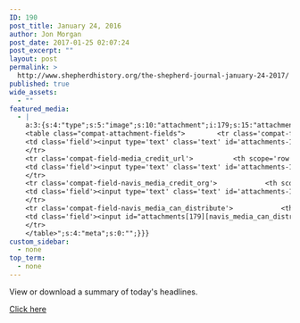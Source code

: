 ```yaml
---
ID: 190
post_title: January 24, 2016
author: Jon Morgan
post_date: 2017-01-25 02:07:24
post_excerpt: ""
layout: post
permalink: >
  http://www.shepherdhistory.org/the-shepherd-journal-january-24-2017/
published: true
wide_assets:
  - ""
featured_media:
  - |
    a:3:{s:4:"type";s:5:"image";s:10:"attachment";i:179;s:15:"attachment_data";a:33:{s:2:"id";i:179;s:5:"title";s:10:"word-image";s:8:"filename";s:15:"word-image.jpeg";s:3:"url";s:73:"http://www.shepherdhistory.org/wp-content/uploads/2017/01/word-image.jpeg";s:4:"link";s:124:"http://www.shepherdhistory.org/depot-auction-event-benefiting-the-shepherd-railroad-museum-to-be-held-february-4/word-image/";s:3:"alt";s:0:"";s:6:"author";s:1:"1";s:11:"description";s:0:"";s:7:"caption";s:0:"";s:4:"name";s:10:"word-image";s:6:"status";s:7:"inherit";s:10:"uploadedTo";i:178;s:4:"date";i:1485303437000;s:8:"modified";i:1485303437000;s:9:"menuOrder";i:0;s:4:"mime";s:10:"image/jpeg";s:4:"type";s:5:"image";s:7:"subtype";s:4:"jpeg";s:4:"icon";s:67:"http://www.shepherdhistory.org/wp-includes/images/media/default.png";s:13:"dateFormatted";s:16:"January 25, 2017";s:6:"nonces";a:3:{s:6:"update";s:10:"9664fbb9ce";s:6:"delete";s:10:"5a80b6ad0a";s:4:"edit";s:10:"c792dcd147";}s:8:"editLink";s:69:"http://www.shepherdhistory.org/wp-admin/post.php?post=179&action=edit";s:4:"meta";b:0;s:10:"authorName";s:17:"32bpwr3@gmail.com";s:14:"uploadedToLink";s:69:"http://www.shepherdhistory.org/wp-admin/post.php?post=178&action=edit";s:15:"uploadedToTitle";s:81:"Depot Auction Event benefiting the Shepherd Railroad Museum to be held February 4";s:15:"filesizeInBytes";i:556189;s:21:"filesizeHumanReadable";s:6:"543 KB";s:6:"height";i:1875;s:5:"width";i:2500;s:11:"orientation";s:9:"landscape";s:5:"sizes";a:4:{s:9:"thumbnail";a:4:{s:6:"height";i:140;s:5:"width";i:140;s:3:"url";s:81:"http://www.shepherdhistory.org/wp-content/uploads/2017/01/word-image-140x140.jpeg";s:11:"orientation";s:9:"landscape";}s:6:"medium";a:4:{s:6:"height";i:252;s:5:"width";i:336;s:3:"url";s:81:"http://www.shepherdhistory.org/wp-content/uploads/2017/01/word-image-336x252.jpeg";s:11:"orientation";s:9:"landscape";}s:5:"large";a:4:{s:6:"height";i:578;s:5:"width";i:771;s:3:"url";s:81:"http://www.shepherdhistory.org/wp-content/uploads/2017/01/word-image-771x578.jpeg";s:11:"orientation";s:9:"landscape";}s:4:"full";a:4:{s:3:"url";s:73:"http://www.shepherdhistory.org/wp-content/uploads/2017/01/word-image.jpeg";s:6:"height";i:1875;s:5:"width";i:2500;s:11:"orientation";s:9:"landscape";}}s:6:"compat";a:2:{s:4:"item";s:1710:"<input type="hidden" name="attachments[179][menu_order]" value="0" /><p class="media-types media-types-required-info">Required fields are marked <span class="required">*</span></p>
    <table class="compat-attachment-fields">		<tr class='compat-field-media_credit'>			<th scope='row' class='label'><label for='attachments-179-media_credit'><span class='alignleft'>Credit</span><br class='clear' /></label></th>
    <td class='field'><input type='text' class='text' id='attachments-179-media_credit' name='attachments[179][media_credit]' value=''  /></td>
    </tr>
    <tr class='compat-field-media_credit_url'>			<th scope='row' class='label'><label for='attachments-179-media_credit_url'><span class='alignleft'>Credit URL</span><br class='clear' /></label></th>
    <td class='field'><input type='text' class='text' id='attachments-179-media_credit_url' name='attachments[179][media_credit_url]' value=''  /></td>
    </tr>
    <tr class='compat-field-navis_media_credit_org'>			<th scope='row' class='label'><label for='attachments-179-navis_media_credit_org'><span class='alignleft'>Organization</span><br class='clear' /></label></th>
    <td class='field'><input type='text' class='text' id='attachments-179-navis_media_credit_org' name='attachments[179][navis_media_credit_org]' value=''  /></td>
    </tr>
    <tr class='compat-field-navis_media_can_distribute'>			<th scope='row' class='label'><label for='attachments-179-navis_media_can_distribute'><span class='alignleft'>Can<br />distribute?</span><br class='clear' /></label></th>
    <td class='field'><input id="attachments[179][navis_media_can_distribute]" name="attachments[179][navis_media_can_distribute]" type="checkbox" value="1"  /></td>
    </tr>
    </table>";s:4:"meta";s:0:"";}}}
custom_sidebar:
  - none
top_term:
  - none
---
```

View or download a summary of today's headlines.

<a href="https://www.gitbook.com/book/32bpwr3/tsj-01242017/details">Click here</a>